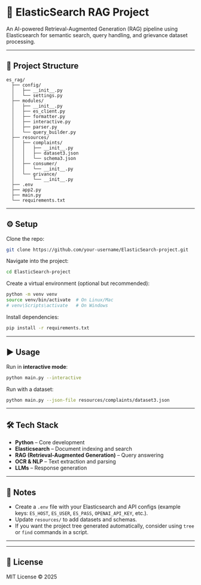 # 🚀 ElasticSearch RAG Project

An AI-powered Retrieval-Augmented Generation (RAG) pipeline using Elasticsearch for semantic search, query handling, and grievance dataset processing.

---

## 📂 Project Structure

```text
es_rag/
  ├── config/
  │   ├── __init__.py
  │   └── settings.py
  ├── modules/
  │   ├── __init__.py
  │   ├── es_client.py
  │   ├── formatter.py
  │   ├── interactive.py
  │   ├── parser.py
  │   └── query_builder.py
  ├── resources/
  │   ├── complaints/
  │   │   ├── __init__.py
  │   │   ├── dataset3.json
  │   │   └── schema3.json
  │   ├── consumer/
  │   │   └── __init__.py
  │   └── grivance/
  │       └── __init__.py
  ├── .env
  ├── app2.py
  ├── main.py
  └── requirements.txt
```

---

## ⚙️ Setup

Clone the repo:
```bash
git clone https://github.com/your-username/ElasticSearch-project.git
```

Navigate into the project:
```bash
cd ElasticSearch-project
```

Create a virtual environment (optional but recommended):
```bash
python -m venv venv
source venv/bin/activate  # On Linux/Mac
# venv\Scripts\activate   # On Windows
```

Install dependencies:
```bash
pip install -r requirements.txt
```

---

## ▶️ Usage

Run in **interactive mode**:
```bash
python main.py --interactive
```

Run with a dataset:
```bash
python main.py --json-file resources/complaints/dataset3.json
```

---

## 🛠️ Tech Stack

- **Python** – Core development  
- **Elasticsearch** – Document indexing and search  
- **RAG (Retrieval-Augmented Generation)** – Query answering  
- **OCR & NLP** – Text extraction and parsing  
- **LLMs** – Response generation  

---

## 📌 Notes

- Create a `.env` file with your Elasticsearch and API configs (example keys: `ES_HOST`, `ES_USER`, `ES_PASS`, `OPENAI_API_KEY`, etc.).  
- Update `resources/` to add datasets and schemas.  
- If you want the project tree generated automatically, consider using `tree` or `find` commands in a script.

---


---

## 📜 License

MIT License © 2025 
